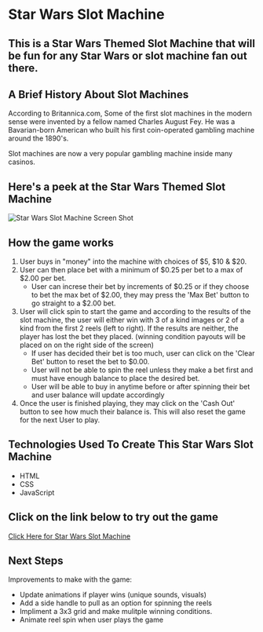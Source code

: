 # Star Wars Slot Machine

## This is a Star Wars Themed Slot Machine that will be fun for any Star Wars or slot machine fan out there. 

## A Brief History About Slot Machines
According to Britannica.com, Some of the first slot machines in the modern sense were invented by a fellow named Charles August Fey. He was a Bavarian-born American who built his first coin-operated gambling machine around the 1890's.

Slot machines are now a very popular gambling machine inside many casinos.

## Here's a peek at the Star Wars Themed Slot Machine

![Star Wars Slot Machine Screen Shot](https://i.imgur.com/q14BM3v.png)
## How the game works

1. User buys in "money" into the machine with choices of $5, $10 & $20.
1. User can then place bet with a minimum of $0.25 per bet to a max of $2.00 per bet.
    * User can increse their bet by increments of $0.25 or if they choose to bet the max bet of $2.00, they may press the 'Max Bet' button to go straight to a $2.00 bet.
1. User will click spin to start the game and according to the results of the slot machine, the user will either win with 3 of a kind images or 2 of a kind from the first 2 reels (left to right). If the results are neither, the player has lost the bet they placed. (winning condition payouts will be placed on on the right side of the screen)
    * If user has decided their bet is too much, user can click on the 'Clear Bet' button to reset the bet to $0.00.
    * User will not be able to spin the reel unless they make a bet first and must have enough balance to place the desired bet.
    * User will be able to buy in anytime before or after spinning their bet and user balance will update accordingly 
1. Once the user is finished playing, they may click on the 'Cash Out' button to see how much their balance is. This will also reset the game for the next User to play. 



## Technologies Used To Create This Star Wars Slot Machine
* HTML
* CSS
* JavaScript

## Click on the link below to try out the game

[Click Here for Star Wars Slot Machine](https://noelabellera.github.io/sw_slot-machine/)

## Next Steps
Improvements to make with the game:
* Update animations if player wins (unique sounds, visuals)
* Add a side handle to pull as an option for spinning the reels
* Impliment a 3x3 grid and make mulitple winning conditions. 
* Animate reel spin when user plays the game

